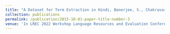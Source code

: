 ```yaml
---
title: "A Dataset for Term Extraction in Hindi, Banerjee, S., Chakravarthi, B. R., & McCrae, J. P. (2022, June)"
collection: publications
permalink: /publication/2015-10-01-paper-title-number-3
venue: 'In LREC 2022 Workshop Language Resources and Evaluation Conference 20-25 June 2022 (p. 19)'
---
```

